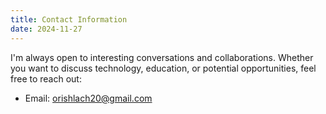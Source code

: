 ```yaml
---
title: Contact Information
date: 2024-11-27
---
```


I'm always open to interesting conversations and collaborations.
Whether you want to discuss technology, education, or potential opportunities, feel free to reach out:

- Email: orishlach20@gmail.com
